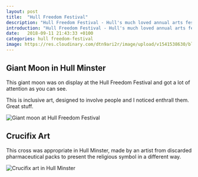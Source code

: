 ```yaml
---
layout: post
title:  "Hull Freedom Festival"
description: "Hull Freedom Festival - Hull's much loved annual arts festival"
introduction: "Hull Freedom Festival - Hull's much loved annual arts festival"
date:   2018-09-11 21:43:33 +0100
categories: hull freedom-festival
image: https://res.cloudinary.com/dtn9ari2r/image/upload/v1541538630/blog/20180901_125950788_iOS.jpg
---
```

<h2>Giant Moon in Hull Minster</h2>
<p>This giant moon was on display at the Hull Freedom Festival and got a lot of attention as you can see.</p> 
<p>This is inclusive art, designed to involve people and I noticed enthrall them. Great stuff.</p>
<img class="img-fluid" src="https://res.cloudinary.com/dtn9ari2r/image/upload/v1541538630/blog/20180901_125950788_iOS.jpg" alt="Giant moon at Hull Freedom Festival" >
<h2>Crucifix Art</h2>
<p>This cross was appropriate in Hull Minster, made by an artist from discarded pharmaceutical packs to present the religious symbol in a different way.</p>
<img class="img-fluid" src="https://res.cloudinary.com/dtn9ari2r/image/upload/v1541538504/blog/blog_20180901_130225557_iOS.jpg" alt="Crucifix art in Hull Minster" >